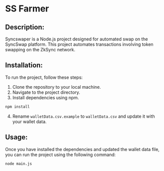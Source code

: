 # SS Farmer

## Description:
Syncswaper is a Node.js project designed for automated swap on the SyncSwap platform. This project automates transactions involving token swapping on the ZkSync network.

## Installation:
To run the project, follow these steps:

1. Clone the repository to your local machine.
2. Navigate to the project directory.
3. Install dependencies using npm.

```bash
npm install
```

4. Rename `walletData.csv.example` to `walletData.csv` and update it with your wallet data.

## Usage:
Once you have installed the dependencies and updated the wallet data file, you can run the project using the following command:

```bash
node main.js
```

